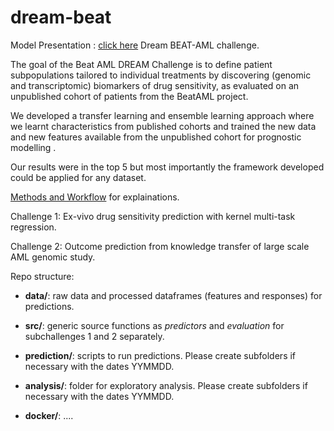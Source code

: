 # dream-beat

Model Presentation : [click here](https://www.synapse.org/#!Synapse:syn21827452/wiki/602762)
Dream BEAT-AML challenge.

The goal of the Beat AML DREAM Challenge is to define patient subpopulations tailored to individual treatments by discovering (genomic and transcriptomic) biomarkers of drug sensitivity, as evaluated on an unpublished cohort of patients from the BeatAML project.

We developed a transfer learning and ensemble learning approach where we learnt characteristics from published cohorts and trained the new data and new features available from the unpublished cohort for prognostic modelling . 

Our results were in the top 5 but most importantly the framework developed could be applied for any dataset. 


 [Methods and Workflow](Methods_and_Workflow_SubChallenges.pdf) for explainations.


Challenge 1: Ex-vivo drug sensitivity prediction with kernel multi-task regression.

Challenge 2: Outcome prediction from knowledge transfer of large scale AML genomic study.



Repo structure:


- **data/**: raw data and processed dataframes (features and responses) for predictions.


- **src/**: generic source functions as *predictors* and *evaluation* for subchallenges 1 and 2 separately.


- **prediction/**: scripts to run predictions. Please create subfolders if necessary with the dates YYMMDD.


- **analysis/**: folder for exploratory analysis. Please create subfolders if necessary with the dates YYMMDD.


- **docker/**: ....
